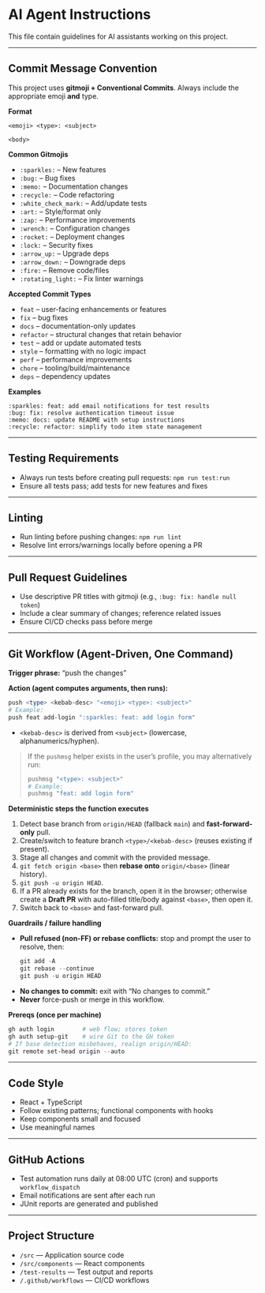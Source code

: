 # AI Agent Instructions

This file contain guidelines for AI assistants working on this project.

---

## Commit Message Convention

This project uses **gitmoji + Conventional Commits**. Always include the appropriate emoji **and** type.

**Format**

```
<emoji> <type>: <subject>

<body>
```

**Common Gitmojis**

- `:sparkles:` – New features
- `:bug:` – Bug fixes
- `:memo:` – Documentation changes
- `:recycle:` – Code refactoring
- `:white_check_mark:` – Add/update tests
- `:art:` – Style/format only
- `:zap:` – Performance improvements
- `:wrench:` – Configuration changes
- `:rocket:` – Deployment changes
- `:lock:` – Security fixes
- `:arrow_up:` – Upgrade deps
- `:arrow_down:` – Downgrade deps
- `:fire:` – Remove code/files
- `:rotating_light:` – Fix linter warnings

**Accepted Commit Types**

- `feat` – user-facing enhancements or features
- `fix` – bug fixes
- `docs` – documentation-only updates
- `refactor` – structural changes that retain behavior
- `test` – add or update automated tests
- `style` – formatting with no logic impact
- `perf` – performance improvements
- `chore` – tooling/build/maintenance
- `deps` – dependency updates

**Examples**

```
:sparkles: feat: add email notifications for test results
:bug: fix: resolve authentication timeout issue
:memo: docs: update README with setup instructions
:recycle: refactor: simplify todo item state management
```

---

## Testing Requirements

- Always run tests before creating pull requests: `npm run test:run`
- Ensure all tests pass; add tests for new features and fixes

---

## Linting

- Run linting before pushing changes: `npm run lint`
- Resolve lint errors/warnings locally before opening a PR

---

## Pull Request Guidelines

- Use descriptive PR titles with gitmoji (e.g., `:bug: fix: handle null token`)
- Include a clear summary of changes; reference related issues
- Ensure CI/CD checks pass before merge

---

## Git Workflow (Agent-Driven, One Command)

**Trigger phrase:** “push the changes”

**Action (agent computes arguments, then runs):**

```powershell
push <type> <kebab-desc> "<emoji> <type>: <subject>"
# Example:
push feat add-login ":sparkles: feat: add login form"
```

- `<kebab-desc>` is derived from `<subject>` (lowercase, alphanumerics/hyphen).

> If the `pushmsg` helper exists in the user’s profile, you may alternatively run:
>
> ```powershell
> pushmsg "<type>: <subject>"
> # Example:
> pushmsg "feat: add login form"
> ```

**Deterministic steps the function executes**

1. Detect base branch from `origin/HEAD` (fallback `main`) and **fast-forward-only** pull.
2. Create/switch to feature branch `<type>/<kebab-desc>` (reuses existing if present).
3. Stage all changes and commit with the provided message.
4. `git fetch origin <base>` then **rebase onto** `origin/<base>` (linear history).
5. `git push -u origin HEAD`.
6. If a PR already exists for the branch, open it in the browser; otherwise create a **Draft PR** with auto-filled title/body against `<base>`, then open it.
7. Switch back to `<base>` and fast-forward pull.

**Guardrails / failure handling**

- **Pull refused (non-FF) or rebase conflicts:** stop and prompt the user to resolve, then:
  ```powershell
  git add -A
  git rebase --continue
  git push -u origin HEAD
  ```
- **No changes to commit:** exit with “No changes to commit.”
- **Never** force-push or merge in this workflow.

**Prereqs (once per machine)**

```powershell
gh auth login        # web flow; stores token
gh auth setup-git    # wire Git to the GH token
# If base detection misbehaves, realign origin/HEAD:
git remote set-head origin --auto
```

---

## Code Style

- React + TypeScript
- Follow existing patterns; functional components with hooks
- Keep components small and focused
- Use meaningful names

---

## GitHub Actions

- Test automation runs daily at 08:00 UTC (cron) and supports `workflow_dispatch`
- Email notifications are sent after each run
- JUnit reports are generated and published

---

## Project Structure

- `/src` — Application source code
- `/src/components` — React components
- `/test-results` — Test output and reports
- `/.github/workflows` — CI/CD workflows
